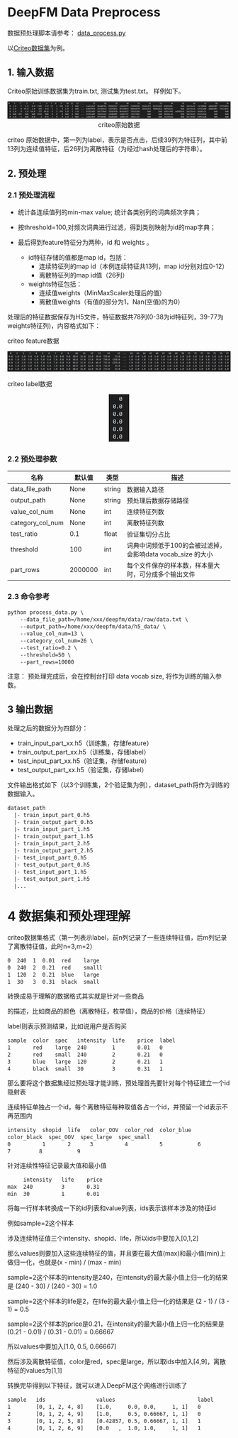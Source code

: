 # DeepFM Data Preprocess

数据预处理脚本请参考： [data_process.py](code/data_process.py)

以[Criteo数据集](https://www.kaggle.com/c/criteo-display-ad-challenge/data "Criteo数据集")为例。

## 1. 输入数据


Criteo原始训练数据集为train.txt, 测试集为test.txt。 样例如下。
<center>

![an image](./pics/demo_origin_data.png) 
criteo原始数据
</center>

criteo 原始数据中，第一列为label，表示是否点击，后续39列为特征列，其中前13列为连续值特征，后26列为离散特征（为经过hash处理后的字符串）。

## 2. 预处理

### 2.1 预处理流程

- 统计各连续值列的min-max value; 统计各类别列的词典频次字典；

- 按threshold=100,对频次词典进行过滤，得到类别映射为id的map字典；

- 最后得到feature特征分为两种，id 和 weights 。
   - id特征存储的值都是map id，包括：
     - 连续特征列的map id（本例连续特征共13列，map id分别对应0-12）
     - 离散特征列的map id值（26列）
   - weights特征包括：
     - 连续值weights（MinMaxScaler处理后的值）
     - 离散值weights（有值的部分为1，Nan(空值)的为0）

处理后的特征数据保存为H5文件，特征数据共78列(0-38为id特征列，39-77为weights特征列)，内容格式如下：

criteo feature数据
<center>	

![an image](./pics/demo_input_features.png) 
</center>
 criteo label数据
<center>

![an image](./pics/demo_output_label.png)  
</center>

### 2.2 预处理参数
 
| 名称                 |  默认值 |  类型  |        描述          |
| --------------------| --------| ----- | -------------------- |
|data_file_path       |None     |string |      数据输入路径     |
|output_path          |None     |string |  预处理后数据存储路径  |
|value_col_num        |None     |int    |      连续特征列数     |
|category_col_num     |None     |int    |      离散特征列数     |
|test_ratio           |0.1      |float  |      验证集切分占比   |
|threshold            |100      |int    | 词典中词频低于100的会被过滤掉， 会影响data vocab_size 的大小|
|part_rows            |2000000  |int  | 每个文件保存的样本数，样本量大时，可分成多个输出文件 |

### 2.3 命令参考

	python process_data.py \
	    --data_file_path=/home/xxx/deepfm/data/raw/data.txt \  
	    --output_path=/home/xxx/deepfm/data/h5_data/ \
        --value_col_num=13 \
        --category_col_num=26 \
        --test_ratio=0.2 \
        --threshold=50 \
        --part_rows=10000

注意： 预处理完成后，会在控制台打印 data vocab size, 将作为训练的输入参数。

## 3 输出数据

处理之后的数据分为四部分：

-  train\_input\_part\_xx.h5（训练集，存储feature）
-  train\_output\_part\_xx.h5（训练集，存储label）
-  test\_input\_part\_xx.h5（验证集，存储feature）
-  test\_output\_part\_xx.h5（验证集，存储label）

文件输出格式如下（以3个训练集，2个验证集为例），dataset_path将作为训练的数据输入。
  ```shell
  dataset_path
    |- train_input_part_0.h5
    |- train_output_part_0.h5
    |- train_input_part_1.h5
    |- train_output_part_1.h5
    |- train_input_part_2.h5
    |- train_output_part_2.h5
    |- test_input_part_0.h5
    |- test_output_part_0.h5
    |- test_input_part_1.h5
    |- test_output_part_1.h5
    |...
  ```



# 4 数据集和预处理理解

criteo数据集格式（第一列表示label，前n列记录了一些连续特征值，后m列记录了离散特征值，此时n=3,m=2）

```shell
0  240  1  0.01  red    large
0  240  2  0.21  red    smalll
1  120  2  0.21  blue   large
1  30   3  0.31  black  small
```

转换成易于理解的数据格式其实就是针对一些商品

的描述，比如商品的颜色（离散特征，枚举值），商品的价格（连续特征）

label则表示预测结果，比如说用户是否购买
```shell
sample  color  spec   intensity  life    price  label
1       red    large  240        1       0.01   0
2       red    small  240        2       0.21   0
3       blue   large  120        2       0.21   1
4       black  small  30         3       0.31   1
```

那么要将这个数据集经过预处理才能训练，预处理首先要针对每个特征建立一个id隐射表

连续特征单独占一个id，每个离散特征每种取值各占一个id，并预留一个id表示不再范围内

```shell
intensity  shopid  life   color_OOV  color_red  color_blue  color_black  spec_OOV  spec_large  spec_small
0          1       2      3          4          5           6            7         8           9
```

针对连续性特征记录最大值和最小值

```shell
     intensity   life    price
max  240         3       0.31
min  30          1       0.01
```

将每一行样本转换成一下的id列表和value列表，ids表示该样本涉及的特征id

例如sample=2这个样本

涉及连续特征值三个intensity、shopid、life，所以ids中要加入[0,1,2]

那么values则要加入这些连续特征的值，并且要在最大值(max)和最小值(min)上做归一化，也就是(x - min) / (max - min)

sample=2这个样本的intensity是240，在intensity的最大最小值上归一化的结果是 (240 - 30) / (240 - 30) = 1.0

sample=2这个样本的life是2，在life的最大最小值上归一化的结果是 (2 - 1) / (3 - 1) = 0.5

sample=2这个样本的price是0.21，在intensity的最大最小值上归一化的结果是 (0.21 - 0.01) / (0.31 - 0.01) = 0.66667

所以values中要加入[1.0, 0.5, 0.66667]

然后涉及离散特征值，color是red，spec是large，所以取ids中加入[4,9]，离散特征的values为[1,1]

转换完毕得到以下特征，就可以进入DeepFM这个网络进行训练了

```shell
sample   ids                values                          label
1        [0, 1, 2, 4, 8]    [1.0,     0.0, 0.0,     1, 1]   0
2        [0, 1, 2, 4, 9]    [1.0,     0.5, 0.66667, 1, 1]   0
3        [0, 1, 2, 5, 8]    [0.42857, 0.5, 0.66667, 1, 1]   1
4        [0, 1, 2, 6, 9]    [0.0   ,  1.0, 1.0,     1, 1]   1
```
